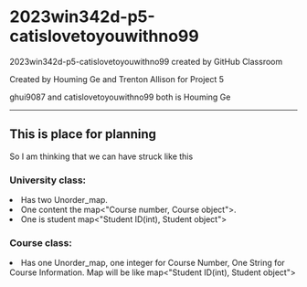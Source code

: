 # 2023win342d-p5-catislovetoyouwithno99
2023win342d-p5-catislovetoyouwithno99 created by GitHub Classroom
<p>
  Created by Houming Ge and Trenton Allison for Project 5
</p><p>
  ghui9087 and catislovetoyouwithno99 both is Houming Ge
</p>


<hr>
<h2>
This is place for planning
</h2>
<p>
So I am thinking that we can have struck like this
</p><p><h3>
University class: 
</h3><li>
  Has two Unorder_map. 
</li><li>
  One content the map<"Course number, Course object">.
</li><li>
  One is student map<"Student ID(int), Student object">
</li></p><p><h3>
  Course class:
</h3><li>
  Has one Unorder_map, one integer for Course Number, One String for Course Information. Map will be like map<"Student ID(int), Student object">
</li></p><p>
